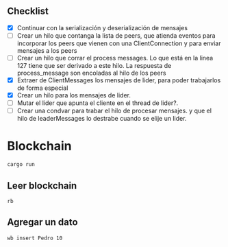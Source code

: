 ## Checklist

- [X] Continuar con la serialización y deserialización de mensajes
- [ ] Crear un hilo que contanga la lista de peers, que atienda eventos para incorporar los peers que vienen con una ClientConnection y para enviar mensajes a los peers
- [ ] Crear un hilo que corrar el process messages. Lo que está en la linea 127 tiene que ser derivado a este hilo.
La respuesta de process_message son encoladas al hilo de los peers
- [X] Extraer de ClientMessages los mensajes de lider, para poder trabajarlos de forma especial
- [X] Crear un hilo para los mensajes de lider.
- [ ] Mutar el lider que apunta el cliente en el thread de lider?.
- [ ] Crear una condvar para trabar el hilo de procesar mensajes. y que el hilo de leaderMessages lo destrabe cuando se elije un lider.

# Blockchain

```
cargo run
```

## Leer blockchain

```
rb
```

## Agregar un dato

```
wb insert Pedro 10
```
